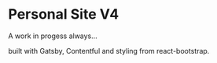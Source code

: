# Personal Site V4

A work in progess always...

built with Gatsby, Contentful and styling from react-bootstrap.